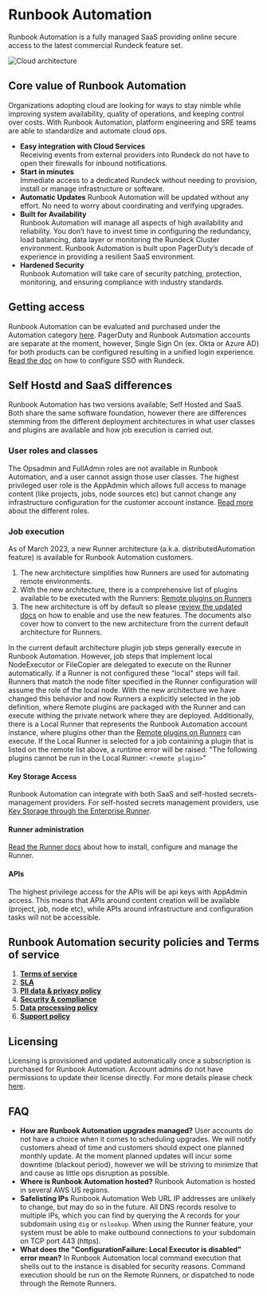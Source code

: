 # Runbook Automation

Runbook Automation is a fully managed SaaS providing online secure access to the latest commercial Rundeck feature set.

![Cloud architecture](/assets/img/ra-diagram.png)

## Core value of Runbook Automation
Organizations adopting cloud are looking for ways to stay nimble while improving system availability, quality of operations, and keeping control over costs. With Runbook Automation, platform engineering and SRE teams are able to standardize and automate cloud ops.

- **Easy integration with Cloud Services**<br>
Receiving events from external providers into Rundeck do not have to open their firewalls for inbound notifications.
- **Start in minutes**<br>
Immediate access to a dedicated Rundeck without needing to provision, install or manage infrastructure or software.
- **Automatic Updates**
Runbook Automation will be updated without any effort. No need to worry about coordinating and verifying upgrades.
- **Built for Availability**<br>
Runbook Automation will manage all aspects of high availability and reliability. You don’t have to invest time in configuring the redundancy, load balancing, data layer or monitoring the Rundeck Cluster environment. Runbook Automation is built upon PagerDuty’s decade of experience in providing a resilient SaaS environment.
- **Hardened Security**<br>
Runbook Automation will take care of security patching, protection, monitoring, and ensuring compliance with industry standards.

## Getting access

Runbook Automation can be evaluated and purchased under the Automation category [here](https://www.pagerduty.com/pricing/). PagerDuty and Runbook Automation accounts are separate at the moment, however, Single Sign On (ex. Okta or Azure AD) for both products can be configured resulting in a unified login experience. [Read the doc](/administration/security/sso/index.md) on how to configure SSO with Rundeck.

## Self Hostd and SaaS differences

Runbook Automation has two versions available; Self Hosted and SaaS.  Both share the same software foundation, however there are differences stemming from the different deployment architectures in what user classes and plugins are available and how job execution is carried out. 

### User roles and classes

The Opsadmin and FullAdmin roles are not available in Runbook Automation, and a user cannot assign those user classes. The highest privileged user role is the AppAdmin which allows full access to manage content (like projects, jobs, node sources etc) but cannot change any infrastructure configuration for the customer account instance. [Read more](/administration/security/default-users.md) about the different roles.

### Job execution

As of March 2023, a new Runner architecture (a.k.a. distributedAutomation feature) is available for Runbook Automation customers. 
1. The new architecture simplifies how Runners are used for automating remote environments. 
1. With the new architecture, there is a comprehensive list of plugins available to be executed with the Runners: [Remote plugins on Runners](/administration/runner/runner-plugins/runner-plugins.md)
1. The new architecture is off by default so please [review the updated docs](/administration/runner/) on how to enable and use the new features. The documents also cover how to convert to the new architecture from the current default architecture for Runners.

In the current default architecture plugin job steps generally execute in Runbook Automation. However, job steps that implement local NodeExecutor or FileCopier are delegated to execute on the Runner automatically. If a Runner is not configured these "local" steps will fail. Runners that match the node filter specified in the Runner configuration will assume the role of the local node. 
With the new architecture we have changed this behavior and now Runners a explicitly selected in the job definition, where Remote plugins are packaged with the Runner and can execute withing the private network where they are deployed. Additionally, there is a Local Runner that represents the Runbook Automation account instance, where plugins other than the [Remote plugins on Runners](/administration/runner/runner-plugins/runner-plugins.md) can execute. If the Local Runner is selected for a job containing a plugin that is listed on the remote list above, a runtime error will be raised: "The following plugins cannot be run in the Local Runner: `<remote plugin>`"

#### Key Storage Access
Runbook Automation can integrate with both SaaS and self-hosted secrets-management providers.  For self-hosted secrets management providers, use [Key Storage through the Enterprise Runner](/manual/key-storage/enterprise-runner-key-storage.html).

#### Runner administration
[Read the Runner docs](/administration/runner/index.md) about how to install, configure and manage the Runner.

#### APIs

The highest privilege access for the APIs will be api keys with AppAdmin access. This means that APIs around content creation will be available (project, job, node etc), while APIs around infrastructure and configuration tasks will not be accessible.

## Runbook Automation security policies and Terms of service

1. **[Terms of service](https://www.pagerduty.com/terms-of-service/)**
1. **[SLA](https://www.pagerduty.com/standard-service-level-agreement/)**
1. **[PII data & privacy policy](https://www.pagerduty.com/privacy-policy/)**
1. **[Security & compliance](https://www.pagerduty.com/data-security-policy/)**
1. **[Data processing policy](https://www.pagerduty.com/data-processing-addendum/)**
1. **[Support policy](https://www.pagerduty.com/support-policy/)**

## Licensing

Licensing is provisioned and updated automatically once a subscription is purchased for Runbook Automation. Account admins do not have permissions to update their license directly. For more details please check [here](https://www.pagerduty.com/pricing/).

## FAQ

- **How are Runbook Automation upgrades managed?**
User accounts do not have a choice when it comes to scheduling upgrades. We will notify customers ahead of time and customers should expect one planned monthly update. At the moment planned updates will incur some downtime (blackout period), however we will be striving to minimize that and cause as little ops disruption as possible.
- **Where is Runbook Automation hosted?**
Runbook Automation is hosted in several AWS US regions.
- **Safelisting IPs**
Runbook Automation Web URL IP addresses are unlikely to change, but may do
so in the future. All DNS records resolve to multiple IPs, which you can find by
querying the A records for your subdomain using `dig` or `nslookup`.
When using the Runner feature, your system must be able to make outbound
connections to your subdomain on TCP port 443 (https).
- **What does the "ConfigurationFailure: Local Executor is disabled" error mean?**
In Runbook Automation local command execution that shells out to the instance is disabled for security reasons. Command execution should be run on the Remote Runners, or dispatched to node through the Remote Runners.
